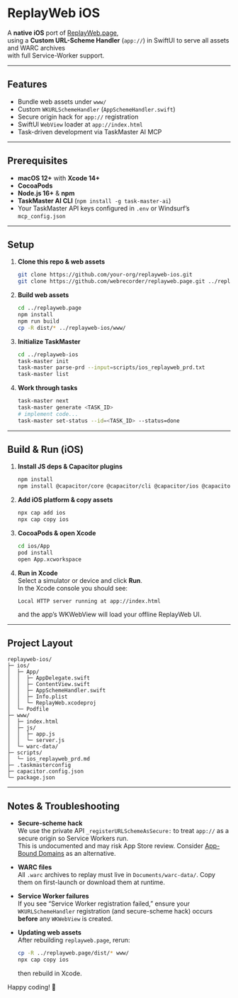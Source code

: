 # ReplayWeb iOS

A **native iOS** port of [ReplayWeb.page](https://github.com/webrecorder/replayweb.page),  
using a **Custom URL-Scheme Handler** (`app://`) in SwiftUI to serve all assets and WARC archives  
with full Service-Worker support.

---

## Features

- Bundle web assets under `www/`  
- Custom `WKURLSchemeHandler` (`AppSchemeHandler.swift`)  
- Secure origin hack for `app://` registration  
- SwiftUI `WebView` loader at `app://index.html`  
- Task-driven development via TaskMaster AI MCP  

---

## Prerequisites

- **macOS 12+** with **Xcode 14+**  
- **CocoaPods**  
- **Node.js 16+** & **npm**  
- **TaskMaster AI CLI** (`npm install -g task-master-ai`)  
- Your TaskMaster API keys configured in `.env` or Windsurf’s `mcp_config.json`

---

## Setup

1. **Clone this repo & web assets**  
   ```bash
   git clone https://github.com/your-org/replayweb-ios.git
   git clone https://github.com/webrecorder/replayweb.page.git ../replayweb.page
   ```

2. **Build web assets**  
   ```bash
   cd ../replayweb.page
   npm install
   npm run build
   cp -R dist/* ../replayweb-ios/www/
   ```

3. **Initialize TaskMaster**  
   ```bash
   cd ../replayweb-ios
   task-master init
   task-master parse-prd --input=scripts/ios_replayweb_prd.txt
   task-master list
   ```

4. **Work through tasks**  
   ```bash
   task-master next
   task-master generate <TASK_ID>
   # implement code...
   task-master set-status --id=<TASK_ID> --status=done
   ```

---

## Build & Run (iOS)

1. **Install JS deps & Capacitor plugins**  
   ```bash
   npm install
   npm install @capacitor/core @capacitor/cli @capacitor/ios @capacitor-community/http
   ```

2. **Add iOS platform & copy assets**  
   ```bash
   npx cap add ios
   npx cap copy ios
   ```

3. **CocoaPods & open Xcode**  
   ```bash
   cd ios/App
   pod install
   open App.xcworkspace
   ```

4. **Run in Xcode**  
   Select a simulator or device and click **Run**.  
   In the Xcode console you should see:
   ```
   Local HTTP server running at app://index.html
   ```
   and the app’s WKWebView will load your offline ReplayWeb UI.

---

## Project Layout

```text
replayweb-ios/
├─ ios/
│  ├─ App/
│  │  ├─ AppDelegate.swift
│  │  ├─ ContentView.swift
│  │  ├─ AppSchemeHandler.swift
│  │  ├─ Info.plist
│  │  └─ ReplayWeb.xcodeproj
│  └─ Podfile
├─ www/
│  ├─ index.html
│  ├─ js/
│  │  ├─ app.js
│  │  └─ server.js
│  └─ warc-data/
├─ scripts/
│  └─ ios_replayweb_prd.md
├─ .taskmasterconfig
├─ capacitor.config.json
└─ package.json
```

---

## Notes & Troubleshooting

- **Secure-scheme hack**  
  We use the private API `_registerURLSchemeAsSecure:` to treat `app://` as a secure origin so Service Workers run.  
  This is undocumented and may risk App Store review. Consider [App-Bound Domains](https://developer.apple.com/documentation/bundled_web_content/) as an alternative.

- **WARC files**  
  All `.warc` archives to replay must live in `Documents/warc-data/`. Copy them on first-launch or download them at runtime.

- **Service Worker failures**  
  If you see “Service Worker registration failed,” ensure your `WKURLSchemeHandler` registration (and secure-scheme hack) occurs **before** any `WKWebView` is created.

- **Updating web assets**  
  After rebuilding `replayweb.page`, rerun:
  ```bash
  cp -R ../replayweb.page/dist/* www/
  npx cap copy ios
  ```
  then rebuild in Xcode.

Happy coding! 🚀
